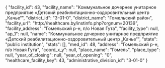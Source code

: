 {
    "facility_id": 43,
    "facility_name": "Коммунальное дочернее унитарное предприятие «Детский реабилитационно-оздоровительный центр „Качье“",
    "district_id": "3-01-0",
    "district_name": "Гомельский район",
    "facility_url": "http:\/\/healthcare.by\/instinfo.php?orgnum=20139",
    "facility_address": "Гомельский р-н, п\/о Новая Гута",
    "facility_type": null,
    "ap_1": null,
    "name": "Коммунальное дочернее унитарное предприятие «Детский реабилитационно-оздоровительный центр „Качье“",
    "state": "public institution",
    "stats": [],
    "med_id": 48,
    "address": "Гомельский р-н, п\/о Новая Гута",
    "coord_x_y": null,
    "place_name": "Гомель",
    "place_type": null,
    "year_of_closing": null,
    "year_of_opening": "0",
    "healthcare_facility_key": 43,
    "administrative_division_id": "3-01-0"
}